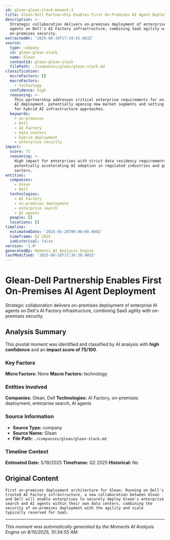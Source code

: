 ```yaml
---
id: glean-glean-stack-moment-3
title: Glean-Dell Partnership Enables First On-Premises AI Agent Deployment
description: >-
  Strategic collaboration delivers on-premises deployment of enterprise AI
  agents on Dell's AI Factory infrastructure, combining SaaS agility with
  on-premises security.
extractedAt: '2025-08-10T17:34:55.663Z'
source:
  type: company
  id: glean-glean-stack
  name: Glean
  contentId: glean-glean-stack
  filePath: ./companies/glean/glean-stack.md
classification:
  microFactors: []
  macroFactors:
    - technology
  confidence: high
  reasoning: >-
    This partnership addresses critical enterprise requirements for on-premises
    AI deployment, potentially opening new market segments and setting precedent
    for hybrid AI infrastructure approaches.
  keywords:
    - on-premises
    - Dell
    - AI Factory
    - data centers
    - hybrid deployment
    - enterprise security
impact:
  score: 75
  reasoning: >-
    High impact for enterprises with strict data residency requirements,
    potentially accelerating AI adoption in regulated industries and government
    sectors.
entities:
  companies:
    - Glean
    - Dell
  technologies:
    - AI Factory
    - on-premises deployment
    - enterprise search
    - AI agents
  people: []
  locations: []
timeline:
  estimatedDate: '2025-05-20T00:00:00.000Z'
  timeframe: Q2 2025
  isHistorical: false
version: '1.0'
generatedBy: Moments AI Analysis Engine
lastModified: '2025-08-10T17:36:30.405Z'
---
```

# Glean-Dell Partnership Enables First On-Premises AI Agent Deployment

Strategic collaboration delivers on-premises deployment of enterprise AI agents on Dell's AI Factory infrastructure, combining SaaS agility with on-premises security.

## Analysis Summary

This pivotal moment was identified and classified by AI analysis with **high confidence** and an **impact score of 75/100**.

### Key Factors

**Micro Factors:** None
**Macro Factors:** technology

### Entities Involved

**Companies:** Glean, Dell
**Technologies:** AI Factory, on-premises deployment, enterprise search, AI agents



### Source Information

- **Source Type:** company
- **Source Name:** Glean
- **File Path:** `./companies/glean/glean-stack.md`

### Timeline Context

**Estimated Date:** 5/19/2025
**Timeframe:** Q2 2025
**Historical:** No

## Original Content

```
First on-premises deployment architecture for Glean: Running on Dell's trusted AI Factory infrastructure, a new collaboration between Glean and Dell will enable enterprises to securely deploy Glean's enterprise search and AI agents within their own data centers, combining the security of on-premises deployment with the agility and scale typically reserved for SaaS.
```

---

*This moment was automatically generated by the Moments AI Analysis Engine on 8/10/2025, 10:34:55 AM.*
